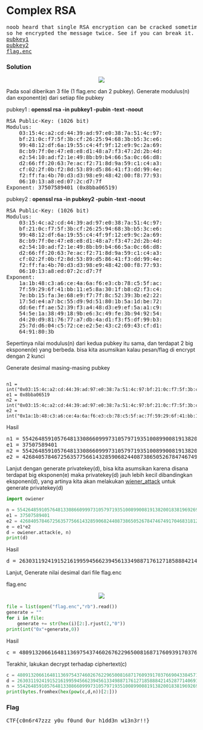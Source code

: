 <h1><b>Complex RSA</b></h1>
<pre>
noob heard that single RSA encryption can be cracked sometimes due to bad implementation, 
so he encrypted the message twice. See if you can break it.
<a href="http://static.beast.sdslabs.co/static/COMPLEX-RSA/pubkey1">pubkey1</a>
<a href="http://static.beast.sdslabs.co/static/COMPLEX-RSA/pubkey2">pubkey2</a>
<a href="http://static.beast.sdslabs.co/static/COMPLEX-RSA/flag.enc">flag.enc</a>
</pre>
<h3><b>Solution</h3></b>
<p align="center">
  <img src="https://github.com/enomarozi/RSA-CTF-Writeup/blob/master/RSA/Image/Complex%20RSA.png">
</p>
<p>Pada soal diberikan 3 file (1 flag.enc dan 2 pubkey). Generate modulus(n) dan exponent(e) dari setiap file pubkey</p>
<p>pubkey1 : <b>openssl rsa -in pubkey1 -pubin -text -noout</b></p>
<pre>
RSA Public-Key: (1026 bit)
Modulus:
    03:15:4c:a2:cd:44:39:ad:97:e0:38:7a:51:4c:97:
    bf:21:0c:f7:5f:3b:cf:26:25:94:68:3b:b5:3c:e6:
    99:48:12:df:6a:19:55:c4:4f:9f:12:e9:9c:2a:69:
    8c:b9:7f:0e:47:e8:e8:d1:48:a7:f3:47:2d:2b:4d:
    e2:54:10:ad:f2:1e:49:8b:b9:b4:66:5a:0c:66:d8:
    d2:66:ff:20:63:7e:ac:f2:71:8d:9a:59:c1:c4:a3:
    cf:02:2f:0b:f2:8d:53:89:d5:86:41:f3:dd:99:4e:
    f2:ff:fa:4b:70:d3:d3:98:e9:48:42:00:f8:77:93:
    06:10:13:a8:ed:07:2c:d7:7f
Exponent: 37507589401 (0x8bba06519)
</pre>
<p>pubkey2 : <b>openssl rsa -in pubkey2 -pubin -text -noout</b></p>
<pre>
RSA Public-Key: (1026 bit)
Modulus:
    03:15:4c:a2:cd:44:39:ad:97:e0:38:7a:51:4c:97:
    bf:21:0c:f7:5f:3b:cf:26:25:94:68:3b:b5:3c:e6:
    99:48:12:df:6a:19:55:c4:4f:9f:12:e9:9c:2a:69:
    8c:b9:7f:0e:47:e8:e8:d1:48:a7:f3:47:2d:2b:4d:
    e2:54:10:ad:f2:1e:49:8b:b9:b4:66:5a:0c:66:d8:
    d2:66:ff:20:63:7e:ac:f2:71:8d:9a:59:c1:c4:a3:
    cf:02:2f:0b:f2:8d:53:89:d5:86:41:f3:dd:99:4e:
    f2:ff:fa:4b:70:d3:d3:98:e9:48:42:00:f8:77:93:
    06:10:13:a8:ed:07:2c:d7:7f
Exponent:
    1a:1b:48:c3:a6:ce:4a:6a:f6:e3:cb:78:c5:5f:ac:
    7f:59:29:6f:41:bb:11:e5:8a:30:1f:b8:d2:f3:c4:
    7e:bb:15:fa:3e:68:e9:f7:7f:8c:52:39:3b:e2:22:
    17:5d:e4:a7:bc:55:d9:9d:51:80:1b:5a:1d:be:72:
    dd:6e:ff:ae:52:39:f3:a4:48:d3:e9:ef:5a:a1:c9:
    54:5e:1a:38:49:18:9b:e6:3c:49:fe:3b:94:92:54:
    d4:20:d9:81:76:77:a7:db:4a:d1:f3:f5:df:99:b3:
    25:7d:d6:04:c5:72:ce:e2:5e:43:c2:69:43:cf:d1:
    64:91:80:3b
</pre>
<p>Sepertinya nilai modulus(n) dari kedua pubkey itu sama, dan terdapat 2 big eksponen(e) yang berbeda. bisa kita asumsikan
kalau pesan/flag di encrypt dengan 2 kunci</p>
<p>Generate desimal masing-masing pubkey</p>

```python3

n1 = int("0x03:15:4c:a2:cd:44:39:ad:97:e0:38:7a:51:4c:97:bf:21:0c:f7:5f:3b:cf:26:25:94:68:3b:b5:3c:e6:99:48:12:df:6a:19:55:c4:4f:9f:12:e9:9c:2a:69:8c:b9:7f:0e:47:e8:e8:d1:48:a7:f3:47:2d:2b:4d:e2:54:10:ad:f2:1e:49:8b:b9:b4:66:5a:0c:66:d8:d2:66:ff:20:63:7e:ac:f2:71:8d:9a:59:c1:c4:a3:cf:02:2f:0b:f2:8d:53:89:d5:86:41:f3:dd:99:4e:f2:ff:fa:4b:70:d3:d3:98:e9:48:42:00:f8:77:93:06:10:13:a8:ed:07:2c:d7:7f".replace(":",""),0)
e1 = 0x8bba06519
n2 = int("0x03:15:4c:a2:cd:44:39:ad:97:e0:38:7a:51:4c:97:bf:21:0c:f7:5f:3b:cf:26:25:94:68:3b:b5:3c:e6:99:48:12:df:6a:19:55:c4:4f:9f:12:e9:9c:2a:69:8c:b9:7f:0e:47:e8:e8:d1:48:a7:f3:47:2d:2b:4d:e2:54:10:ad:f2:1e:49:8b:b9:b4:66:5a:0c:66:d8:d2:66:ff:20:63:7e:ac:f2:71:8d:9a:59:c1:c4:a3:cf:02:2f:0b:f2:8d:53:89:d5:86:41:f3:dd:99:4e:f2:ff:fa:4b:70:d3:d3:98:e9:48:42:00:f8:77:93:06:10:13:a8:ed:07:2c:d7:7f".replace(":",""),0)
e2 = int("0x1a:1b:48:c3:a6:ce:4a:6a:f6:e3:cb:78:c5:5f:ac:7f:59:29:6f:41:bb:11:e5:8a:30:1f:b8:d2:f3:c4:7e:bb:15:fa:3e:68:e9:f7:7f:8c:52:39:3b:e2:22:17:5d:e4:a7:bc:55:d9:9d:51:80:1b:5a:1d:be:72:dd:6e:ff:ae:52:39:f3:a4:48:d3:e9:ef:5a:a1:c9:54:5e:1a:38:49:18:9b:e6:3c:49:fe:3b:94:92:54:d4:20:d9:81:76:77:a7:db:4a:d1:f3:f5:df:99:b3:25:7d:d6:04:c5:72:ce:e2:5e:43:c2:69:43:cf:d1:64:91:80:3b".replace(":",""),0)

```
<p>Hasil</p>
<pre>
n1 = 554264859105764813308660999731057971935100899008191382001838196926947542874512190874402841957978974562758951331436856029517893995971179950228409634742368823490858553015862605452077729540463185207987338059905256552215054036643656077780363670065154151957507791559734841291875379738678210733333998195096643491711
e1 = 37507589401
n2 = 554264859105764813308660999731057971935100899008191382001838196926947542874512190874402841957978974562758951331436856029517893995971179950228409634742368823490858553015862605452077729540463185207987338059905256552215054036643656077780363670065154151957507791559734841291875379738678210733333998195096643491711
e2 = 4268405784672563577566143285906824408738650526784746749170468318123056940297449811287105187623419766934370809781249030117023876215912795037797160740003478418767197450012472858547143622542113157392499087427939336504102036205305906052998841826136038160560099357503377453502865716581429205507834478651
</pre>
<p>Lanjut dengan generate privatekey(d), bisa kita asumsikan karena disana terdapat big eksponen(e) 
maka privatekey(d) jauh lebih kecil dibandingkan eksponen(d), yang artinya kita akan melakukan <a href="https://en.wikipedia.org/wiki/Wiener%27s_attack">wiener_attack</a> untuk generate privatekey(d)</p>  

```python
import owiener

n = 554264859105764813308660999731057971935100899008191382001838196926947542874512190874402841957978974562758951331436856029517893995971179950228409634742368823490858553015862605452077729540463185207987338059905256552215054036643656077780363670065154151957507791559734841291875379738678210733333998195096643491711
e1 = 37507589401
e2 = 4268405784672563577566143285906824408738650526784746749170468318123056940297449811287105187623419766934370809781249030117023876215912795037797160740003478418767197450012472858547143622542113157392499087427939336504102036205305906052998841826136038160560099357503377453502865716581429205507834478651
e = e1*e2
d = owiener.attack(e, n)
print(d)
```
<p>Hasil</p>
<pre>
d = 26303119241915216199594566239456133498871761271858884214528771406917554649451
</pre>
<p>Lanjut, Generate nilai desimal dari file flag.enc</p>
<p>flag.enc</p>
<p align="center">
  <img src="https://github.com/enomarozi/RSA-CTF-Writeup/blob/master/RSA/Image/Complex%20RSA1.png">
</p>

```python
file = list(open("flag.enc","rb").read())
generate = ""
for i in file:
    generate += str(hex(i)[2:].rjust(2,"0"))
print(int("0x"+generate,0))
```
<p>Hasil</p>
<pre>
c = 480913206616481136975437460267622965008168717609391703766904338457154776519878792331753662308305002611889672567979124032034910186633412102770425587320566951169520265464862579359466224887642685961029180541669279628185621980472401577946294813679654553588719546866573495461081748127987979738136330726284292334887
</pre>
<p>Terakhir, lakukan decrypt terhadap ciphertext(c)</p>

```python
c = 480913206616481136975437460267622965008168717609391703766904338457154776519878792331753662308305002611889672567979124032034910186633412102770425587320566951169520265464862579359466224887642685961029180541669279628185621980472401577946294813679654553588719546866573495461081748127987979738136330726284292334887
d = 26303119241915216199594566239456133498871761271858884214528771406917554649451
n = 554264859105764813308660999731057971935100899008191382001838196926947542874512190874402841957978974562758951331436856029517893995971179950228409634742368823490858553015862605452077729540463185207987338059905256552215054036643656077780363670065154151957507791559734841291875379738678210733333998195096643491711
print(bytes.fromhex(hex(pow(c,d,n))[2:]))
```
<h3><b>Flag</b></h3>
<pre>
CTF{c0n6r47zzz_y0u_f0und_0ur_h1dd3n_w13n3r!!}
</pre>

